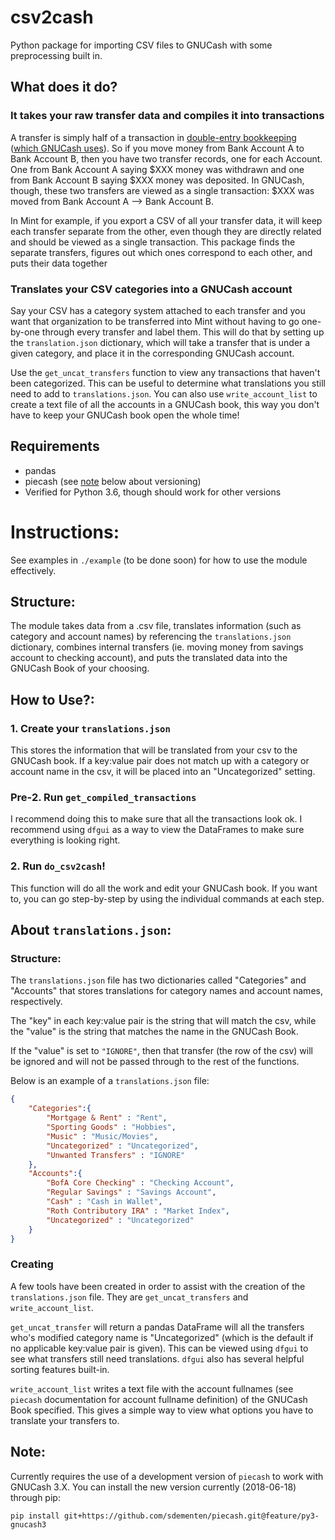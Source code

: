 # csv2cash
Python package for importing CSV files to GNUCash with some preprocessing built in.

## What does it do?
### It takes your raw transfer data and compiles it into transactions
A transfer is simply half of a transaction in [double-entry bookkeeping](https://en.wikipedia.org/wiki/Double-entry_bookkeeping_system) ([which GNUCash uses](https://www.gnucash.org/features.phtml#main-feat)). So if you move money from Bank Account A to Bank Account B, then you have two transfer records, one for each Account. One from Bank Account A saying $XXX money was withdrawn and one from Bank Account B saying $XXX money was deposited. In GNUCash, though, these two transfers are viewed as a single transaction: $XXX was moved from Bank Account A --> Bank Account B.

In Mint for example, if you export a CSV of all your transfer data, it will keep each transfer separate from the other, even though they are directly related and should be viewed as a single transaction. This package finds the separate transfers, figures out which ones correspond to each other, and puts their data together

### Translates your CSV categories into a GNUCash account
Say your CSV has a category system attached to each transfer and you want that organization to be transferred into Mint without having to go one-by-one through every transfer and label them. This will do that by setting up the `translation.json` dictionary, which will take a transfer that is under a given category, and place it in the corresponding GNUCash account.

Use the `get_uncat_transfers` function to view any transactions that haven't been categorized. This can be useful to determine what translations you still need to add to `translations.json`. You can also use `write_account_list` to create a text file of all the accounts in a GNUCash book, this way you don't have to keep your GNUCash book open the whole time!

## Requirements
- pandas
- piecash (see [note](#note) below about versioning)
- Verified for Python 3.6, though should work for other versions

# Instructions:

See examples in `./example` (to be done soon) for how to use the module effectively. 

## Structure:
The module takes data from a .csv file, translates information (such as category and account names) by referencing the `translations.json` dictionary, combines internal transfers (ie. moving money from savings account to checking account), and puts the translated data into the GNUCash Book of your choosing.

## How to Use?:
### 1. Create your `translations.json`
This stores the information that will be translated from your csv to the GNUCash book. If a key:value pair does not match up with a category or account name in the csv, it will be placed into an "Uncategorized" setting.

### Pre-2. Run `get_compiled_transactions`
I recommend doing this to make sure that all the transactions look ok. I recommend using `dfgui` as a way to view the DataFrames to make sure everything is looking right.

### 2. Run `do_csv2cash`!
This function will do all the work and edit your GNUCash book. If you want to, you can go step-by-step by using the individual commands at each step. 

## About `translations.json`:

### Structure:
The `translations.json` file has two dictionaries called "Categories" and "Accounts" that stores translations for category names and account names, respectively.

The "key" in each key:value pair is the string that will match the csv, while the "value" is the string that matches the name in the GNUCash Book. 

If the "value" is set to `"IGNORE"`, then that transfer (the row of the csv) will be ignored and will not be passed through to the rest of the functions.

Below is an example of a `translations.json` file:

```json
{
    "Categories":{
        "Mortgage & Rent" : "Rent",
        "Sporting Goods" : "Hobbies",
        "Music" : "Music/Movies",
        "Uncategorized" : "Uncategorized",
        "Unwanted Transfers" : "IGNORE"
    },
    "Accounts":{
        "BofA Core Checking" : "Checking Account",
        "Regular Savings" : "Savings Account",
        "Cash" : "Cash in Wallet",
        "Roth Contributory IRA" : "Market Index",
        "Uncategorized" : "Uncategorized"
    }
}
```

### Creating
A few tools have been created in order to assist with the creation of the `translations.json` file. They are `get_uncat_transfers` and `write_account_list`. 

`get_uncat_transfer` will return a pandas DataFrame will all the transfers who's modified category name is "Uncategorized" (which is the default if no applicable key:value pair is given). This can be viewed using `dfgui` to see what transfers still need translations. `dfgui` also has several helpful sorting features built-in.

`write_account_list` writes a text file with the account fullnames (see `piecash` documentation for account fullname definition) of the GNUCash Book specified. This gives a simple way to view what options you have to translate your transfers to.

## Note:

Currently requires the use of a development version of `piecash` to work with GNUCash 3.X. You can install the new version currently (2018-06-18) through pip: 

`pip install git+https://github.com/sdementen/piecash.git@feature/py3-gnucash3`
